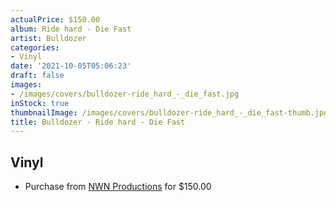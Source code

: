 ```yaml
---
actualPrice: $150.00
album: Ride hard - Die Fast
artist: Bulldozer
categories:
- Vinyl
date: '2021-10-05T05:06:23'
draft: false
images:
- /images/covers/bulldozer-ride_hard_-_die_fast.jpg
inStock: true
thumbnailImage: /images/covers/bulldozer-ride_hard_-_die_fast-thumb.jpg
title: Bulldozer - Ride hard - Die Fast
---
```


## Vinyl
* Purchase from [NWN Productions](http://shop.nwnprod.com/index.php?route=product/product&path=75&product_id=18053&sort=pd.name&order=ASC) for $150.00
